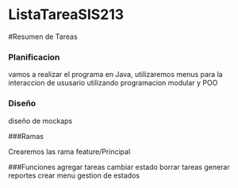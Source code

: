 # ListaTareaSIS213

#Resumen de Tareas
### Planificacion 
vamos a realizar el programa en Java, utilizaremos menus para la interaccion de ususario utilizando programacion modular y POO

### Diseño
diseño de mockaps


###Ramas

Crearemos las rama feature/Principal


###Funciones
agregar tareas
cambiar estado
borrar tareas
generar reportes
crear menu
gestion de estados

